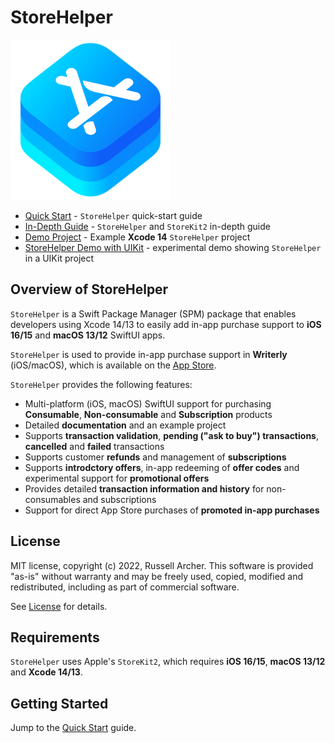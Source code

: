 # StoreHelper

![](./Documentation/assets/StoreHelperDemo0.png)

- [Quick Start](https://github.com/russell-archer/StoreHelper/blob/main/Documentation/quickstart.md) - `StoreHelper` quick-start guide 
- [In-Depth Guide](https://github.com/russell-archer/StoreHelper/blob/main/Documentation/guide.md) - `StoreHelper` and `StoreKit2` in-depth guide
- [Demo Project](https://github.com/russell-archer/StoreHelperDemo) - Example **Xcode 14** `StoreHelper` project
- [StoreHelper Demo with UIKit](https://github.com/russell-archer/StoreHelperDemoUIKit) - experimental demo showing `StoreHelper` in a UIKit project

## Overview of StoreHelper

`StoreHelper` is a Swift Package Manager (SPM) package that enables developers using Xcode 14/13 to easily add in-app purchase 
support to **iOS 16/15** and **macOS 13/12** SwiftUI apps.

`StoreHelper` is used to provide in-app purchase support in **Writerly** (iOS/macOS), which is available on the [App Store](https://apps.apple.com/app/writerly/id1143101981?ls=1).

`StoreHelper` provides the following features:

- Multi-platform (iOS, macOS) SwiftUI support for purchasing **Consumable**, **Non-consumable** and **Subscription** products
- Detailed **documentation** and an example project
- Supports **transaction validation**, **pending ("ask to buy") transactions**, **cancelled** and **failed** transactions
- Supports customer **refunds** and management of **subscriptions**
- Supports **introdctory offers**, in-app redeeming of **offer codes** and experimental support for **promotional offers**
- Provides detailed **transaction information and history** for non-consumables and subscriptions
- Support for direct App Store purchases of **promoted in-app purchases**

## License

MIT license, copyright (c) 2022, Russell Archer. This software is provided "as-is" 
without warranty and may be freely used, copied, modified and redistributed, including 
as part of commercial software. 

See [License](https://github.com/russell-archer/StoreHelper/blob/main/LICENSE.md) for details.

## Requirements

`StoreHelper` uses Apple's `StoreKit2`, which requires **iOS 16/15**, **macOS 13/12** and **Xcode 14/13**.

## Getting Started

Jump to the [Quick Start](https://github.com/russell-archer/StoreHelper/blob/main/Documentation/quickstart.md) guide.
